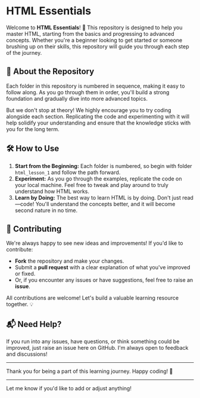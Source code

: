 # HTML Essentials

Welcome to **HTML Essentials**! 🎉 This repository is designed to help you master HTML, starting from the basics and progressing to advanced concepts. Whether you're a beginner looking to get started or someone brushing up on their skills, this repository will guide you through each step of the journey.

## 📖 About the Repository

Each folder in this repository is numbered in sequence, making it easy to follow along. As you go through them in order, you'll build a strong foundation and gradually dive into more advanced topics.

But we don't stop at theory! We highly encourage you to try coding alongside each section. Replicating the code and experimenting with it will help solidify your understanding and ensure that the knowledge sticks with you for the long term.

## 🛠 How to Use

1. **Start from the Beginning:** Each folder is numbered, so begin with folder `html_lesson_1` and follow the path forward.
2. **Experiment:** As you go through the examples, replicate the code on your local machine. Feel free to tweak and play around to truly understand how HTML works.
3. **Learn by Doing:** The best way to learn HTML is by doing. Don't just read—code! You'll understand the concepts better, and it will become second nature in no time.

## 🤝 Contributing

We're always happy to see new ideas and improvements! If you'd like to contribute:

- **Fork** the repository and make your changes.
- Submit a **pull request** with a clear explanation of what you've improved or fixed.
- Or, if you encounter any issues or have suggestions, feel free to raise an **issue**.

All contributions are welcome! Let's build a valuable learning resource together. 💡

## 📬 Need Help?

If you run into any issues, have questions, or think something could be improved, just raise an issue here on GitHub. I'm always open to feedback and discussions!

---

Thank you for being a part of this learning journey. Happy coding! 🚀

---

Let me know if you'd like to add or adjust anything! 
